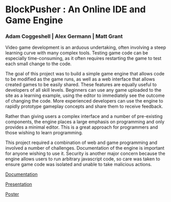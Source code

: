 # BlockPusher : An Online IDE and Game Engine
### Adam Coggeshell | Alex Germann | Matt Grant

Video game development is an arduous undertaking, often involving a steep learning curve with many complex tools. Testing game code can be especially time-consuming, as it often requires restarting the game to test each small change to the code.

The goal of this project was to build a simple game engine that allows code to be modified as the game runs, as well as a web interface that allows created games to be easily shared. These features are equally useful to developers of all skill levels. Beginners can use any game uploaded to the site as a learning example, using the editor to immediately see the outcome of changing the code. More experienced developers can use the engine to rapidly prototype gameplay concepts and share them to receive feedback.

Rather than giving users a complex interface and a number of pre-existing components, the engine places a large emphasis on programming and only provides a minimal editor. This is a great approach for programmers and those wishing to learn programming.

This project required a combination of web and game programming and involved a number of challenges. Documentation of the engine is important for anyone wishing to use it. Security is another major concern because the engine allows users to run arbitrary javascript code, so care was taken to ensure game code was isolated and unable to take malicious actions.


[Documentation](../master/Documentation/README.md)

[Presentation](INSERTLINKHERE)

[Poster](../master/Documentation/Poster.pdf)

